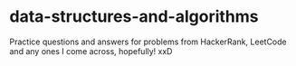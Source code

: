 # data-structures-and-algorithms
Practice questions and answers for problems from HackerRank, LeetCode and any ones I come across, hopefully! xxD
